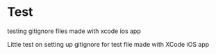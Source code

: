 # Test
testing gitignore files made with xcode ios app

Little test on setting up gitignore for test file made with XCode iOS app
